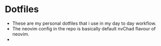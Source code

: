 # Dotfiles

* These are my personal dotfiles that i use in my day to day workflow.
* The neovim config in the repo is basically default nvChad flavour of neovim.
*  
